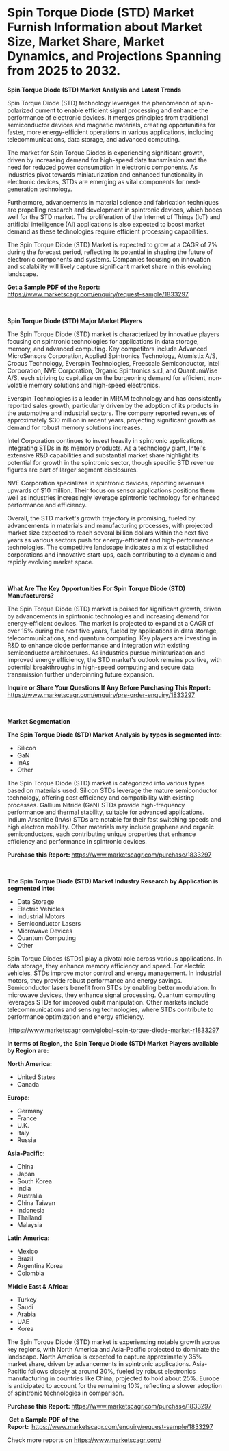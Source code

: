 <p><h1>Spin Torque Diode (STD) Market Furnish Information about Market Size, Market Share, Market Dynamics, and Projections Spanning from 2025 to 2032.</h1></p><p><strong>Spin Torque Diode (STD) Market Analysis and Latest Trends</strong></p>
<p><p>Spin Torque Diode (STD) technology leverages the phenomenon of spin-polarized current to enable efficient signal processing and enhance the performance of electronic devices. It merges principles from traditional semiconductor devices and magnetic materials, creating opportunities for faster, more energy-efficient operations in various applications, including telecommunications, data storage, and advanced computing.</p><p>The market for Spin Torque Diodes is experiencing significant growth, driven by increasing demand for high-speed data transmission and the need for reduced power consumption in electronic components. As industries pivot towards miniaturization and enhanced functionality in electronic devices, STDs are emerging as vital components for next-generation technology. </p><p>Furthermore, advancements in material science and fabrication techniques are propelling research and development in spintronic devices, which bodes well for the STD market. The proliferation of the Internet of Things (IoT) and artificial intelligence (AI) applications is also expected to boost market demand as these technologies require efficient processing capabilities.</p><p>The Spin Torque Diode (STD) Market is expected to grow at a CAGR of 7% during the forecast period, reflecting its potential in shaping the future of electronic components and systems. Companies focusing on innovation and scalability will likely capture significant market share in this evolving landscape.</p></p>
<p><strong>Get a Sample PDF of the Report:&nbsp;</strong> <a href="https://www.marketscagr.com/enquiry/request-sample/1833297?utm_campaign=2235&utm_medium=2&utm_source=Github&utm_content=ia&utm_term=13022025&utm_id=spin-torque-diode-std">https://www.marketscagr.com/enquiry/request-sample/1833297</a></p>
<p>&nbsp;</p>
<p><strong>Spin Torque Diode (STD) Major Market Players</strong></p>
<p><p>The Spin Torque Diode (STD) market is characterized by innovative players focusing on spintronic technologies for applications in data storage, memory, and advanced computing. Key competitors include Advanced MicroSensors Corporation, Applied Spintronics Technology, Atomistix A/S, Crocus Technology, Everspin Technologies, Freescale Semiconductor, Intel Corporation, NVE Corporation, Organic Spintronics s.r.l, and QuantumWise A/S, each striving to capitalize on the burgeoning demand for efficient, non-volatile memory solutions and high-speed electronics.</p><p>Everspin Technologies is a leader in MRAM technology and has consistently reported sales growth, particularly driven by the adoption of its products in the automotive and industrial sectors. The company reported revenues of approximately $30 million in recent years, projecting significant growth as demand for robust memory solutions increases.</p><p>Intel Corporation continues to invest heavily in spintronic applications, integrating STDs in its memory products. As a technology giant, Intel's extensive R&D capabilities and substantial market share highlight its potential for growth in the spintronic sector, though specific STD revenue figures are part of larger segment disclosures.</p><p>NVE Corporation specializes in spintronic devices, reporting revenues upwards of $10 million. Their focus on sensor applications positions them well as industries increasingly leverage spintronic technology for enhanced performance and efficiency.</p><p>Overall, the STD market's growth trajectory is promising, fueled by advancements in materials and manufacturing processes, with projected market size expected to reach several billion dollars within the next five years as various sectors push for energy-efficient and high-performance technologies. The competitive landscape indicates a mix of established corporations and innovative start-ups, each contributing to a dynamic and rapidly evolving market space.</p></p>
<p>&nbsp;</p>
<p><strong>What Are The Key Opportunities For Spin Torque Diode (STD) Manufacturers?</strong></p>
<p><p>The Spin Torque Diode (STD) market is poised for significant growth, driven by advancements in spintronic technologies and increasing demand for energy-efficient devices. The market is projected to expand at a CAGR of over 15% during the next five years, fueled by applications in data storage, telecommunications, and quantum computing. Key players are investing in R&D to enhance diode performance and integration with existing semiconductor architectures. As industries pursue miniaturization and improved energy efficiency, the STD market's outlook remains positive, with potential breakthroughs in high-speed computing and secure data transmission further underpinning future expansion.</p></p>
<p><strong>Inquire or Share Your Questions If Any Before Purchasing This Report:</strong> <a href="https://www.marketscagr.com/enquiry/pre-order-enquiry/1833297?utm_campaign=2235&utm_medium=2&utm_source=Github&utm_content=ia&utm_term=13022025&utm_id=spin-torque-diode-std">https://www.marketscagr.com/enquiry/pre-order-enquiry/1833297</a></p>
<p>&nbsp;</p>
<p><strong>Market Segmentation</strong></p>
<p><strong>The Spin Torque Diode (STD) Market Analysis by types is segmented into:</strong></p>
<p><ul><li>Silicon</li><li>GaN</li><li>InAs</li><li>Other</li></ul></p>
<p><p>The Spin Torque Diode (STD) market is categorized into various types based on materials used. Silicon STDs leverage the mature semiconductor technology, offering cost efficiency and compatibility with existing processes. Gallium Nitride (GaN) STDs provide high-frequency performance and thermal stability, suitable for advanced applications. Indium Arsenide (InAs) STDs are notable for their fast switching speeds and high electron mobility. Other materials may include graphene and organic semiconductors, each contributing unique properties that enhance efficiency and performance in spintronic devices.</p></p>
<p><strong>Purchase this Report:&nbsp;</strong><a href="https://www.marketscagr.com/purchase/1833297?utm_campaign=2235&utm_medium=2&utm_source=Github&utm_content=ia&utm_term=13022025&utm_id=spin-torque-diode-std">https://www.marketscagr.com/purchase/1833297</a></p>
<p>&nbsp;</p>
<p><strong>The Spin Torque Diode (STD) Market Industry Research by Application is segmented into:</strong></p>
<p><ul><li>Data Storage</li><li>Electric Vehicles</li><li>Industrial Motors</li><li>Semiconductor Lasers</li><li>Microwave Devices</li><li>Quantum Computing</li><li>Other</li></ul></p>
<p><p>Spin Torque Diodes (STDs) play a pivotal role across various applications. In data storage, they enhance memory efficiency and speed. For electric vehicles, STDs improve motor control and energy management. In industrial motors, they provide robust performance and energy savings. Semiconductor lasers benefit from STDs by enabling better modulation. In microwave devices, they enhance signal processing. Quantum computing leverages STDs for improved qubit manipulation. Other markets include telecommunications and sensing technologies, where STDs contribute to performance optimization and energy efficiency.</p></p>
<p><a href="https://www.marketscagr.com/global-spin-torque-diode-market-r1833297?utm_campaign=2235&utm_medium=2&utm_source=Github&utm_content=ia&utm_term=13022025&utm_id=spin-torque-diode-std">&nbsp;https://www.marketscagr.com/global-spin-torque-diode-market-r1833297</a></p>
<p><strong>In terms of Region, the Spin Torque Diode (STD) Market Players available by Region are:</strong></p>
<p>
    <p> <strong> North America: </strong>
        <ul>
            <li>United States</li>
            <li>Canada</li>
        </ul>
        </p> 
    <p> <strong> Europe: </strong>
        <ul>
            <li>Germany</li>
            <li>France</li>
            <li>U.K.</li>
            <li>Italy</li>
            <li>Russia</li>
        </ul>
        </p> 
    <p> <strong> Asia-Pacific: </strong>
        <ul>
            <li>China</li>
            <li>Japan</li>
            <li>South Korea</li>
            <li>India</li>
            <li>Australia</li>
            <li>China Taiwan</li>
            <li>Indonesia</li>
            <li>Thailand</li>
            <li>Malaysia</li>
        </ul>
        </p> 
    <p> <strong> Latin America: </strong>
        <ul>
            <li>Mexico</li>
            <li>Brazil</li>
            <li>Argentina Korea</li>
            <li>Colombia</li>
        </ul>
        </p> 
    <p> <strong> Middle East & Africa: </strong>
        <ul>
            <li>Turkey</li>
            <li>Saudi</li>
            <li>Arabia</li>
            <li>UAE</li>
            <li>Korea</li>
        </ul>
    </p>
    </p>
<p><p>The Spin Torque Diode (STD) market is experiencing notable growth across key regions, with North America and Asia-Pacific projected to dominate the landscape. North America is expected to capture approximately 35% market share, driven by advancements in spintronic applications. Asia-Pacific follows closely at around 30%, fueled by robust electronics manufacturing in countries like China, projected to hold about 25%. Europe is anticipated to account for the remaining 10%, reflecting a slower adoption of spintronic technologies in comparison.</p></p>
<p><strong>Purchase this Report: </strong><a href="https://www.marketscagr.com/purchase/1833297?utm_campaign=2235&utm_medium=2&utm_source=Github&utm_content=ia&utm_term=13022025&utm_id=spin-torque-diode-std">https://www.marketscagr.com/purchase/1833297</a></p>
<p>&nbsp;<strong>Get a Sample PDF of the Report:&nbsp;&nbsp;</strong><a href="https://www.marketscagr.com/enquiry/request-sample/1833297?utm_campaign=2235&utm_medium=2&utm_source=Github&utm_content=ia&utm_term=13022025&utm_id=spin-torque-diode-std">https://www.marketscagr.com/enquiry/request-sample/1833297</a></p>
<p><strong></strong></p>
<p>Check more reports on <a href="https://www.marketscagr.com/?utm_campaign=2235&utm_medium=2&utm_source=Github&utm_content=ia&utm_term=13022025&utm_id=spin-torque-diode-std">https://www.marketscagr.com/</a></p>